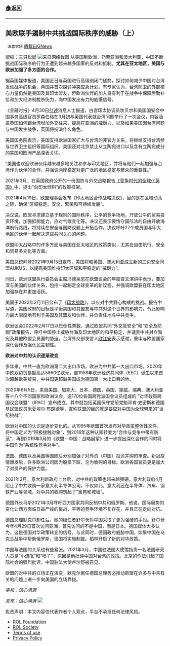###  [:house:返回](README.md)
---


## 美欧联手遏制中共挑战国际秩序的威胁（上）
` 澳喜农场` [轉載自GNews](https://gnews.org/zh-hans/2479144/)

撰稿：三只松鼠
 ![](https://assets.gnews.org/wp-content/uploads/2022/05/Picture5-2.png)来自网络截图 
从美国到欧洲，乃至亚洲和澳大利亚，中国不断挑战国际秩序的行为正遭到越来越多国家的反对和抵制。**尤其在亚太地区，美国与欧洲加强了多方面的合作。**
 
据英国媒体报道，美国近日与英国进行高级别闭门磋商，探讨如何减少中国对台湾发动战争的机会，两国并首次探讨冲突应急计划。有专家认为，台湾防卫的外部核心力量仍然是美国及其印太盟友，但欧洲伙伴的加入将有利于在战争中保障后勤补给和加大经济制裁杀伤力，向中国发出有力的威慑信号。
 
《金融时报》4月30日[引述](https://www.ft.com/content/b0991186-d511-45c2-b5f0-9bd5b8ceee40)消息人士报道，白宫印太协调员坎贝尔和美国国安会中国事务高级官员罗森伯格在3月初与英国代表就台湾问题举行了一次会议，内容涵盖英国如何跟台湾增加外交往来、提高在亚洲的威慑力，以及如果美国因台湾问题与中国发生战争，英国将扮演什么角色。
 
美国国务院表示，美国支持欧洲国家扩大与台湾的非官方关系，将继续支持台湾参与世界卫生组织等国际组织。美国还对北京禁止从立陶宛进口以及含有立陶宛成分的美国和欧洲产品深表关切。
 
“美国也欢迎欧洲伙伴越来越多地关注和参与印太地区，并将与他们一起加强与台湾作为伙伴的合作，并强调两岸稳定对更广泛的地区稳定与繁荣的重要性。”
 
2021年3月，在英国政府公开的一份国防与外交战略报告[《竞争时代的全球化英国》](https://assets.publishing.service.gov.uk/government/uploads/system/uploads/attachment_data/file/975077/Global_Britain_in_a_Competitive_Age-_the_Integrated_Review_of_Security__Defence__Development_and_Foreign_Policy.pdf)中，提出“向印太倾斜”的政策框架。
 
2021年4月19日，欧盟理事会发布《印太地区合作战略决议》，目的是在区域动荡之际，确保“区域稳定、安全、繁荣和可持续发展”。
 
决议说，欧盟寻求建立基于规则的国际秩序，公平的竞争场地，开放公平的贸易投资环境，加强抵御能力，应对气候变化等。决议还表示要恪守国际法的自由开放海洋航行路线，将持续在安全与国防议题上开拓合作。决议呼吁27个成员国与印太地区的伙伴一起解决这些共同关心的问题。
 
欧盟印太战略中的许多方面与美国在亚太地区的政策类似，尤其在自由航行、安全和贸易多元化等方面。
 
美国总统拜登2021年9月15日宣布，美国将和英国、澳大利亚成立新的三边安全同盟AUKUS，以提高美国维持印太区域和平稳定的“威慑力”。
 
同日，欧洲联盟执行委员会主席冯德莱恩在欧盟议会的年度咨文演讲中表示，要加深与美国的伙伴关系，包括一起制定全球变革的新议程，并强调欧盟要在印太地区加强存在并更加活跃。
 
美国于2022年2月11日公布了《[印太战略](https://www.soundofhope.org/term/72440)》，以应对中共野心构成的挑战。报告中写道，美国政府的目标是平衡美国和其盟友与中共对这个世界的影响力，令此影响力最大限度地有利于美国及其盟友和伙伴，并负责任地与中共竞争。
 
欧洲议会2022年2月17日以压倒性票数，通过欧盟共同“外交及安全”和“安全及防御”政策报告，呼吁中国停止威胁台海及印太地区的和平稳定，并谴责中共对立陶宛及其他欧盟会员国的胁迫。台湾外交部发言人[欧江安](https://www.aboluowang.com/tag/%E6%AC%A7%E6%B1%9F%E5%AE%89-1.html)表示感谢，重申与欧盟国家深化合作及强化民主韧性。
 
**欧洲对中共的认识逐渐改变**
 
多年来，中共一直为欧洲第二大出口市场，欧洲为中共第一大出口市场。2020年中欧双边贸易额高达5860亿欧元，自1958年欧洲经济共同体（EEC）诞生以来首次超越欧美贸易，中共国更超越美国成为德国第一大出口目的地。
 
2020年6月5日，来自美国、加拿大、日本、德国、英国、挪威、瑞典、澳大利亚等十八个不同国家和欧洲议会，逾170位各国跨党派国会议员组成的 “对华政策跨国议会联盟”（IPAC）宣布成立，其中就包括英国保守党前党魁邓肯·史密斯和德国基民盟议员米夏埃尔·布朗德等，宣称联盟的目的就是要应对中国为全球带来的“世纪挑战”。
 
欧洲对中国的认识是逐步变化的。从1995年欧盟首次发布对华政策整体性文件，将中国定义为“积极接触对象”，到2016年这种认知转变为“合作与竞争中带有防范”，再到2019年3月的《欧盟—中国：战略展望》进一步提出深化合作的同时将中国作为“系统性竞争对手”。
 
法国、德国以及英国等国随后分别加强了对外资（中国）投资并购的审查。新冠疫情爆发后，许多欧洲公司因为股票下跌，沦为收购的目标。欧洲各国官员更是加大了对资产的保护力度。
 
2021年2月，意大利新政府上台后，对中共的政策也越来越强硬。意大利政府4月阻止了中共收购一家意大利半导体公司。不仅如此，意大利还在半导体、汽车、钢铁产业等领域，对中共的收购筑起了“篱笆和城墙”。
 
德国外长马斯2021年3月呼吁西方国家共同反制中共和俄罗斯。他说，国际局势的变化让西方面临日益严峻的挑战，平等的竞争环境不复存在，并且正在走向对抗。
 
德国总理默克尔卸任后，她的继任者舒尔茨对中国采取了更为强硬的手段。舒尔茨今年4月29日首次访问亚洲，首先访问的不是中国，而是日本。德国媒体大多认为，这是德国对华政策转变的信号。与此同时，德国政府威胁中国，如果中国在乌克兰战争中帮助俄罗斯，德国将实施制裁。柏林开启了新的对华政策。
 
中国与法国的关系也有些紧张。2021年3月，中国驻法国大使馆指责一名法国研究人员是“小流氓”和“喷子”，原因是他批评中国对台湾的政策。北京的作法引起了国际社会的强烈批评，中国驻法大使卢沙野被召见。
 
欧盟的对中共的立场正在演变，默克尔离任德国总理势必推动欧盟在许多与中共有关的问题上进一步向美国的立场靠拢。
 
*审核：信心满满*
 
*发布：信心满满*
 ![](https://assets.gnews.org/wp-content/uploads/2022/05/HA-1.jpg) 

免责声明：本文内容仅代表作者个人观点，平台不承担任何法律风险。
  
- [ROL Foundation](https://rolfoundation.org/)
- [ROL Society](https://rolsociety.org/)
- [Terms of use](https://gnews.org/terms-of-use-3/)
- [Privacy Policy](https://gnews.org/privacy-policy/)
